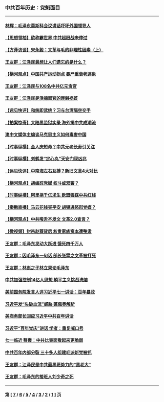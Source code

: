 ### 中共百年历史：党魁面目
---
#### [林辉：毛泽东莫斯科会议讲话吓坏外国领导人](../../pages/nf1176107/n13917931.md?09030430) 
#### [【思想领袖】欲称霸世界 中共超限战未停过](../../pages/nf1176107/n13745142.md?09030430) 
#### [【方菲访谈】宋永毅：文革与毛的非理性因素（上）](../../pages/nf1176107/n13469956.md?09030430) 
#### [王友群：江泽民最想让人们遗忘的是什么？](../../pages/nf1176107/n13408949.md?09030430) 
#### [【横河观点】中国共产运动拐点 暴严重衰老迹象](../../pages/nf1176107/n13388333.md?09030430) 
#### [王友群：江泽民与108名中共亿元贪官](../../pages/nf1176107/n13352358.md?09030430) 
#### [王友群：江泽民是活摘器官的罪魁祸首](../../pages/nf1176107/n13336903.md?09030430) 
#### [【远见快评】和统即武统？习与台湾隔空交手](../../pages/nf1176107/n13297739.md?09030430) 
#### [【拍案惊奇】大陆黑监狱实录 海外揭中共成潮流](../../pages/nf1176107/n13288853.md?09030430) 
#### [澳中文媒体主编谈马克思主义如何毒害中国](../../pages/nf1176107/n13257387.md?09030430) 
#### [【时事纵横】金人庆短命？中共元老长寿引关注](../../pages/nf1176107/n13217934.md?09030430) 
#### [【时事纵横】刘鹤发“定心丸”天安门现凶兆](../../pages/nf1176107/n13215416.md?09030430) 
#### [【远见快评】中南海左右互搏？新旧文革4大对比](../../pages/nf1176107/n13214745.md?09030430) 
#### [【横河观点】胡编怼党媒 权斗或双簧？](../../pages/nf1176107/n13210864.md?09030430) 
#### [【时事纵横】阿里捐千亿求生 欧盟狠踩中共红线](../../pages/nf1176107/n13206431.md?09030430) 
#### [【秦鹏直播】马云花钱买平安 胡锡进怒怼党媒？](../../pages/nf1176107/n13206392.md?09030430) 
#### [【横河观点】中共喉舌齐发文 文革2.0宣言？](../../pages/nf1176107/n13201248.md?09030430) 
#### [【微视频】封杀赵薇背后 权贵家族资本遭整肃](../../pages/nf1176107/n13197798.md?09030430) 
#### [王友群：毛泽东发动大跃进 饿死四千万人](../../pages/nf1176107/n13177158.md?09030430) 
#### [王友群：因毛泽东一句话 部长张霖之文革被打死](../../pages/nf1176107/n13161711.md?09030430) 
#### [王友群：林彪之子林立果论毛泽东](../../pages/nf1176107/n13128622.md?09030430) 
#### [中共加强控制14亿人思想 躺平主义挑战洗脑](../../pages/nf1176107/n13094299.md?09030430) 
#### [美前国务院发言人评习近平七一讲话：百年暴政](../../pages/nf1176107/n13066986.md?09030430) 
#### [习近平发“头破血流”威胁 蓬佩奥解析](../../pages/nf1176107/n13063604.md?09030430) 
#### [美商务部长回应习近平中共百年讲话](../../pages/nf1176107/n13062903.md?09030430) 
#### [习近平“百年党庆”讲话 学者：重复喊口号](../../pages/nf1176107/n13061411.md?09030430) 
#### [七一临近 蔡霞：中共比表面看起来更脆弱](../../pages/nf1176107/n13056418.md?09030430) 
#### [中共百年内部分裂 三十多人组建毛派新党被抓](../../pages/nf1176107/n13044023.md?09030430) 
#### [王友群：江泽民是中共最黑恶势力的“黑老大”](../../pages/nf1176107/n13022180.md?09030430) 
#### [王友群：毛泽东的接班人刘少奇之死](../../pages/nf1176107/n12991772.md?09030430) 

---
#### 第 [ [7](./7.md?09030430) / [6](./6.md?09030430) / [5](./5.md?09030430) / [4](./4.md?09030430) / [3](./3.md?09030430) / [2](./2.md?09030430) / [1](./1.md?09030430) ] 页

